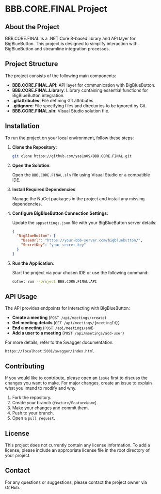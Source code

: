 # BBB.CORE.FINAL Project

## About the Project

BBB.CORE.FINAL is a .NET Core 8-based library and API layer for BigBlueButton. This project is designed to simplify interaction with BigBlueButton and streamline integration processes.

## Project Structure

The project consists of the following main components:

- **BBB.CORE.FINAL.API**: API layer for communication with BigBlueButton.
- **BBB.CORE.FINAL.Library**: Library containing essential functions for BigBlueButton integration.
- **.gitattributes**: File defining Git attributes.
- **.gitignore**: File specifying files and directories to be ignored by Git.
- **BBB.CORE.FINAL.sln**: Visual Studio solution file.

## Installation

To run the project on your local environment, follow these steps:

1. **Clone the Repository**:

   ```bash
   git clone https://github.com/yas1n09/BBB.CORE.FINAL.git
   ```

2. **Open the Solution**:

   Open the `BBB.CORE.FINAL.sln` file using Visual Studio or a compatible IDE.

3. **Install Required Dependencies**:

   Manage the NuGet packages in the project and install any missing dependencies.

4. **Configure BigBlueButton Connection Settings**:

   Update the `appsettings.json` file with your BigBlueButton server details:

   ```json
   {
     "BigBlueButton": {
       "BaseUrl": "https://your-bbb-server.com/bigbluebutton/",
       "SecretKey": "your-secret-key"
     }
   }
   ```

5. **Run the Application**:

   Start the project via your chosen IDE or use the following command:

   ```bash
   dotnet run --project BBB.CORE.FINAL.API
   ```

## API Usage

The API provides endpoints for interacting with BigBlueButton:

- **Create a meeting** (`POST /api/meetings/create`)
- **Get meeting details** (`GET /api/meetings/{meetingId}`)
- **End a meeting** (`POST /api/meetings/end`)
- **Add a user to a meeting** (`POST /api/meetings/add-user`)

For more details, refer to the Swagger documentation:

```
https://localhost:5001/swagger/index.html
```

## Contributing

If you would like to contribute, please open an `issue` first to discuss the changes you want to make. For major changes, create an issue to explain what you intend to modify and why.

1. Fork the repository.
2. Create your branch (`feature/FeatureName`).
3. Make your changes and commit them.
4. Push to your branch.
5. Open a `pull request`.

## License

This project does not currently contain any license information. To add a license, please include an appropriate license file in the root directory of your project.

## Contact

For any questions or suggestions, please contact the project owner via GitHub.

